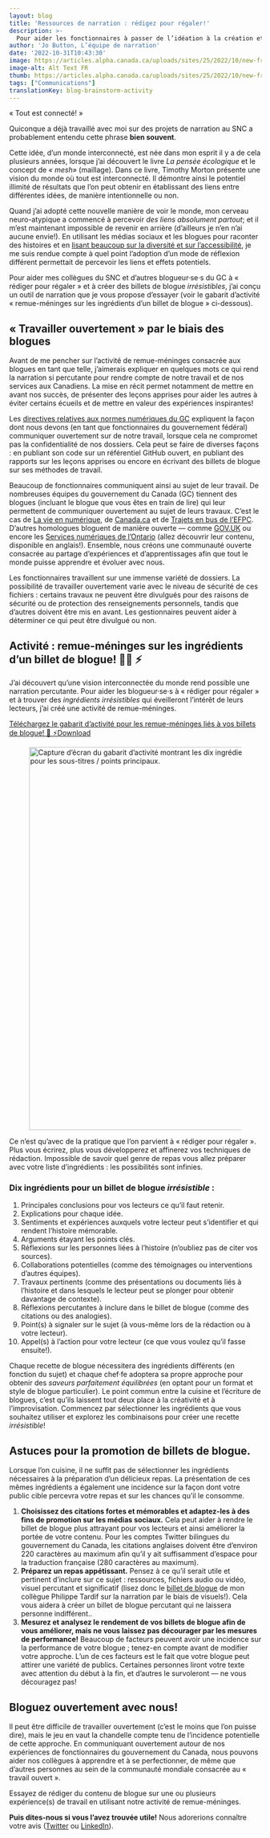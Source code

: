 ```yaml
---
layout: blog
title: 'Ressources de narration : rédigez pour régaler!'
description: >-
  Pour aider les fonctionnaires à passer de l’idéation à la création et à écrire des billets de blogue irrésistibles, Jo Button (narration numérique) met à disposition son modèle d’activité de remue-méninges, qui réunit les ingrédients clés de la narration.
author: 'Jo Button, L’équipe de narration'
date: '2022-10-31T10:43:30'
image: https://articles.alpha.canada.ca/uploads/sites/25/2022/10/new-fr-final-cooking_up_a_storm_blog_banner-1.jpeg
image-alt: Alt Text FR
thumb: https://articles.alpha.canada.ca/uploads/sites/25/2022/10/new-fr-final-cooking_up_a_storm_blog_banner-1.jpeg
tags: ["Communications"]
translationKey: blog-brainstorm-activity
---
```


<p>« Tout est connecté! »</p>



<p>Quiconque a déjà travaillé avec moi sur des projets de narration au SNC a probablement entendu cette phrase <strong>bien souvent</strong>.</p>



<p>Cette idée, d’un monde interconnecté, est née dans mon esprit il y a de cela plusieurs années, lorsque j’ai découvert le livre <em>La pensée écologique</em> et le concept de <em>« mesh»</em> (maillage). Dans ce livre, Timothy Morton présente une vision du monde où tout est interconnecté. Il démontre ainsi le potentiel illimité de résultats que l’on peut obtenir en établissant des liens entre différentes idées, de manière intentionnelle ou non.</p>



<p>Quand j’ai adopté cette nouvelle manière de voir le monde, mon cerveau neuro-atypique a commencé à percevoir <em>des liens absolument partout</em>; et il m’est maintenant impossible de revenir en arrière (d’ailleurs je n’en n’ai aucune envie!). En utilisant les médias sociaux et les blogues pour raconter des histoires et en <a href="https://numerique.canada.ca/2021/03/12/apprendre-%C3%A0-rendre-le-contenu-sur-twitter-plus-accessible/">lisant beaucoup sur la diversité et sur l’accessibilité</a>, je me suis rendue compte à quel point l’adoption d’un mode de réflexion différent permettait de percevoir les liens et effets potentiels.</p>



<p>Pour aider mes collègues du SNC et d’autres blogueur·se·s du GC à « rédiger pour régaler » et à créer des billets de blogue <em>irrésistibles</em>, j’ai conçu un outil de narration que je vous propose d’essayer (voir le gabarit d’activité « remue-méninges sur les ingrédients d’un billet de blogue » ci-dessous).</p>



<h2 class="wp-block-heading" id="h-travailler-ouvertement-par-le-biais-des-blogues"><strong>« Travailler ouvertement » par le biais des blogues</strong></h2>



<p>Avant de me pencher sur l’activité de remue-méninges consacrée aux blogues en tant que telle, j’aimerais expliquer en quelques mots ce qui rend la narration si percutante pour rendre compte de notre travail et de nos services aux Canadiens. La mise en récit permet notamment de mettre en avant nos succès, de présenter des leçons apprises pour aider les autres à éviter certains écueils et de mettre en valeur des expériences inspirantes!</p>



<p>Les <a href="https://www.canada.ca/fr/gouvernement/systeme/gouvernement-numerique/normes-numeriques-gouvernement-canada.html">directives relatives aux normes numériques du GC</a> expliquent la façon dont nous devons (en tant que fonctionnaires du gouvernement fédéral) communiquer ouvertement sur de notre travail, lorsque cela ne compromet pas la confidentialité de nos dossiers. Cela peut se faire de diverses façons : en publiant son code sur un référentiel GitHub ouvert, en publiant des rapports sur les leçons apprises ou encore en écrivant des billets de blogue sur ses méthodes de travail.</p>



<p>Beaucoup de fonctionnaires communiquent ainsi au sujet de leur travail. De nombreuses équipes du gouvernement du Canada (GC) tiennent des blogues (incluant le blogue que vous êtes en train de lire) qui leur permettent de communiquer ouvertement au sujet de leurs travaux. C’est le cas de <a href="https://www.canada.ca/fr/gouvernement/systeme/gouvernement-numerique/la-vie-en-numerique.html">La vie en numérique</a>, de <a href="https://blogue.canada.ca/">Canada.ca</a> et de <a href="https://busrides-trajetsenbus.csps-efpc.gc.ca/fr">Trajets en bus de l’EFPC</a>. D’autres homologues bloguent de manière ouverte — comme <a href="https://www.blog.gov.uk/">GOV.UK</a> ou encore les <a href="https://medium.com/ontariodigital">Services numériques de l’Ontario</a> (allez découvrir leur contenu, disponible en anglais!). Ensemble, nous créons une communauté ouverte consacrée au partage d’expériences et d’apprentissages afin que tout le monde puisse apprendre et évoluer avec nous.</p>



<p>Les fonctionnaires travaillent sur une immense variété de dossiers. La possibilité de travailler ouvertement varie avec le niveau de sécurité de ces fichiers : certains travaux ne peuvent être divulgués pour des raisons de sécurité ou de protection des renseignements personnels, tandis que d’autres doivent être mis en avant. Les gestionnaires peuvent aider à déterminer ce qui peut être divulgué ou non.</p>



<h2 class="wp-block-heading" id="h-activite-remue-meninges-sur-les-ingredients-d-un-billet-de-blogue"><strong>Activité : remue-méninges sur les ingrédients d’un billet de blogue!</strong> 🧑‍🍳 ⚡️</h2>



<p>J’ai découvert qu’une vision interconnectée du monde rend possible une narration percutante. Pour aider les blogueur·se·s à « rédiger pour régaler » et à trouver des <em>ingrédients irrésistibles</em> qui éveilleront l’intérêt de leurs lecteurs, j’ai créé une activité de remue-méninges.</p>



<div class="wp-block-file"><a id="wp-block-file--media-af692eb6-5d6c-455a-bd22-b4506848723a" href="https://articles.alpha.canada.ca/uploads/sites/25/2022/10/Téléchargez-le-gabarit-dactivité-pour-les-remue-méninges-liés-à-vos-billets-de-blogue-🧠-⚡️.pdf">Téléchargez le gabarit d’activité pour les remue-méninges liés à vos billets de blogue! 🧠 ⚡️</a><a href="https://articles.alpha.canada.ca/uploads/sites/25/2022/10/Téléchargez-le-gabarit-dactivité-pour-les-remue-méninges-liés-à-vos-billets-de-blogue-🧠-⚡️.pdf" class="wp-block-file__button" download aria-describedby="wp-block-file--media-af692eb6-5d6c-455a-bd22-b4506848723a">Download</a></div>



<figure class="wp-block-image"><img loading="lazy" decoding="async" width="763" height="443" src="https://articles.alpha.canada.ca/uploads/sites/25/2022/10/fr-final-activity-brainstorming-screenshot.png" alt="Capture d’écran du gabarit d’activité montrant les dix ingrédients cités ci-dessus et présentant des sections pour les sous-titres / points principaux." class="wp-image-551" style="max-width: 100%;height: auto" /></figure>



<p></p>



<p>Ce n’est qu’avec de la pratique que l’on parvient à « rédiger pour régaler ». Plus vous écrirez, plus vous développerez et affinerez vos techniques de rédaction. Impossible de savoir quel genre de repas vous allez préparer avec votre liste d’ingrédients : les possibilités sont infinies.</p>



<h3 class="wp-block-heading" id="h-dix-ingredients-pour-un-billet-de-blogue-irresistible"><strong>Dix ingrédients pour un billet de blogue <em>irrésistible</em> :</strong></h3>



<ol class="wp-block-list"><li>Principales conclusions pour vos lecteurs ce qu’il faut retenir.</li><li>Explications pour chaque idée.</li><li>Sentiments et expériences auxquels votre lecteur peut s&rsquo;identifier et qui rendent l’histoire mémorable.</li><li>Arguments étayant les points clés.</li><li>Réflexions sur les personnes liées à l’histoire (n’oubliez pas de citer vos sources).</li><li>Collaborations potentielles (comme des témoignages ou interventions d’autres équipes).</li><li>Travaux pertinents (comme des présentations ou documents liés à l’histoire et dans lesquels le lecteur peut se plonger pour obtenir davantage de contexte).</li><li>Réflexions percutantes à inclure dans le billet de blogue (comme des citations ou des analogies).</li><li>Point(s) à signaler sur le sujet (à vous-même lors de la rédaction ou à votre lecteur).</li><li>Appel(s) à l’action pour votre lecteur (ce que vous voulez qu’il fasse ensuite!).</li></ol>



<p></p>



<p>Chaque recette de blogue nécessitera des ingrédients différents (en fonction du sujet) et chaque chef·fe adoptera sa propre approche pour obtenir des <em>saveurs parfaitement équilibrées</em> (en optant pour un format et style de blogue particulier). Le point commun entre la cuisine et l’écriture de blogues, c’est qu’ils laissent tout deux place à la créativité et à l’improvisation. Commencez par sélectionner les ingrédients que vous souhaitez utiliser et explorez les combinaisons pour créer une recette <em>irrésistible</em>!</p>



<h2 class="wp-block-heading"><strong>Astuces pour la promotion de billets de blogue.</strong></h2>



<p>Lorsque l’on cuisine, il ne suffit pas de sélectionner les ingrédients nécessaires à la préparation d’un délicieux repas. La présentation de ces mêmes ingrédients a également une incidence sur la façon dont votre public cible percevra votre repas et sur les chances qu’il le consomme.</p>



<ol class="wp-block-list"><li><strong>Choisissez des citations fortes et mémorables et adaptez-les à des fins de promotion sur les médias sociaux.</strong> Cela peut aider à rendre le billet de blogue plus attrayant pour vos lecteurs et ainsi améliorer la portée de votre contenu. Pour les comptes Twitter bilingues du gouvernement du Canada, les citations anglaises doivent être d’environ 220 caractères au maximum afin qu’il y ait suffisamment d’espace pour la traduction française (280 caractères au maximum).</li><li><strong>Préparez un repas appétissant.</strong> Pensez à ce qu’il serait utile et pertinent d’inclure sur ce sujet : ressources, fichiers audio ou vidéo, visuel percutant et significatif (lisez donc le <a href="https://numerique.canada.ca/2020/01/28/7-%C3%A9tapes-vers-des-narrations-visuelles-r%C3%A9ussies/">billet de blogue</a> de mon collègue Philippe Tardif sur la narration par le biais de visuels!). Cela vous aidera à créer un billet de blogue percutant qui ne laissera personne indifférent..</li><li><strong>Mesurez et analysez le rendement de vos billets de blogue afin de vous améliorer, mais ne vous laissez pas décourager par les mesures de performance!</strong> Beaucoup de facteurs peuvent avoir une incidence sur la performance de votre blogue ; tenez-en compte avant de modifier votre approche. L’un de ces facteurs est le fait que votre blogue peut attirer une variété de publics. Certaines personnes liront votre texte avec attention du début à la fin, et d’autres le survoleront&nbsp;— ne vous découragez pas!</li></ol>



<h2 class="wp-block-heading"><strong>Bloguez ouvertement avec nous!</strong></h2>



<p>Il peut être difficile de travailler ouvertement (c’est le moins que l’on puisse dire), mais le jeu en vaut la chandelle compte tenu de l’incidence potentielle de cette approche. En communiquant ouvertement autour de nos expériences de fonctionnaires du gouvernement du Canada, nous pouvons aider nos collègues à apprendre et à se perfectionner, de même que d’autres personnes au sein de la communauté mondiale consacrée au « travail ouvert ».</p>



<p>Essayez de rédiger du contenu de blogue sur une ou plusieurs expérience(s) de travail en utilisant notre activité de remue-méninges. </p>



<p><strong>Puis dites-nous si vous l’avez trouvée utile!</strong> Nous adorerions connaître votre avis (<a href="https://twitter.com/SNC_GC">Twitter</a> ou <a href="https://www.linkedin.com/company/cds-snc">LinkedIn</a>).</p>

